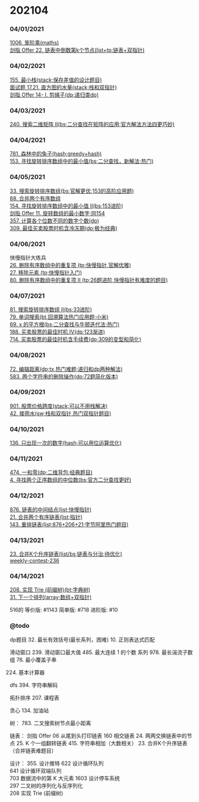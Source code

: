 # 202104

### 04/01/2021
[1006. 笨阶乘(maths)](../../java/org/rongjoker/maths/ClumsyFactorial1006.java)<br>
[剑指 Offer 22. 链表中倒数第k个节点(list+tp;链表+双指针)](../../java/org/rongjoker/offer/GetKthFromEnd22.java)<br>


### 04/02/2021
[155. 最小栈(stack;保存差值的设计题目)](../../java/org/rongjoker/stack/MinStack.java)<br>
[面试题 17.21. 直方图的水量(stack;栈和双指针)](../../java/org/rongjoker/stack/VolumeOfHistogramLcci.java)<br>
[剑指 Offer 14- I. 剪绳子(dp;递归类dp)](../../java/org/rongjoker/dp/recursion/CuttingRope.java)<br>


### 04/03/2021
[240. 搜索二维矩阵 II(bs;二分查找在矩阵的应用;官方解法方法四更巧妙)](../../java/org/rongjoker/binarysearch/SearchMatrix240.java)<br>

### 04/04/2021
[781. 森林中的兔子(hash;greedy+hash)](../../java/org/rongjoker/array/RabbitsInForest781.java)<br>
[153. 寻找旋转排序数组中的最小值(bs;二分查找，新解法;热门)](../../java/org/rongjoker/binarysearch/FindMin153.java)<br>


### 04/05/2021
[33. 搜索旋转排序数组(bs;官解更优;153的高阶应用题)](../../java/org/rongjoker/binarysearch/SearchInRotatedSortedArray33.java)<br>
[88. 合并两个有序数组](../../java/org/rongjoker/merge/MergeSortedArray88.java)<br>
[154. 寻找旋转排序数组中的最小值 II(bs;153进阶)](../../java/org/rongjoker/binarysearch/FindMin154.java)<br>
[剑指 Offer 11. 旋转数组的最小数字;同154](../../java/org/rongjoker/offer/MinArray11.java)<br>
[357. 计算各个位数不同的数字个数(dp)](../../java/org/rongjoker/dp/target/CountNumbersWithUniqueDigits357.java)<br>
[309. 最佳买卖股票时机含冷冻期(dp;极为经典)](../../java/org/rongjoker/dp/stock/BestTimeToBuyAndSellStock309.java)<br>


### 04/06/2021
快慢指针大练兵<br>
[26. 删除有序数组中的重复项 (tp;快慢指针,官解优雅)](../../java/org/rongjoker/sw/RemoveDuplicatesFromSortedArray26.java)<br>
[27. 移除元素 (tp;快慢指针入门)](../../java/org/rongjoker/sw/RemoveElement27.java)<br>
[80. 删除有序数组中的重复项 II (tp;26题进阶,快慢指针有难度的题目)](../../java/org/rongjoker/sw/RemoveDuplicatesFromSortedArrayIi80.java)<br>


### 04/07/2021
[81. 搜索旋转排序数组 II(bs;33进阶)](../../java/org/rongjoker/binarysearch/SearchInRotatedSortedArray81.java)<br>
[79. 单词搜索(bt,回溯算法热门应用题;小米)](../../java/org/rongjoker/bt/WordSearch79.java)<br>
[69. x 的平方根(bs;二分查找与牛顿迭代法;热门)](../../java/org/rongjoker/binarysearch/Sqrt69.java)<br>
[188. 买卖股票的最佳时机 IV(dp;123渐进)](../../java/org/rongjoker/dp/stock/BestTimeToBuyAndSellStock188.java)<br>
[714. 买卖股票的最佳时机含手续费(dp;309的变型和简化)](../../java/org/rongjoker/dp/stock/BestTimeToBuyAndSellStockWithTransactionFee714.java)<br>



### 04/08/2021
[72. 编辑距离(dp;tx,热门难题;递归和dp两种解法)](../../java/org/rongjoker/dp/target/EditDistance72.java)<br>
[583. 两个字符串的删除操作(dp;72题简化版本)](../../java/org/rongjoker/dp/target/DeleteOperationForTwoStrings583.java)<br>

### 04/09/2021
[901. 股票价格跨度(stack;可以不用栈解决)](../../java/org/rongjoker/stack/StockSpanner.java)<br>
[42. 接雨水(sw;栈和双指针,热门双指针题目)](../../java/org/rongjoker/sw/TrappingRainWater42.java)<br>


### 04/10/2021
[136. 只出现一次的数字(hash;可以用位运算优化)](../../java/org/rongjoker/array/SingleNumber136.java)<br>


### 04/11/2021
[474. 一和零(dp;二维背包;经典题目)](../../java/org/rongjoker/dp/target/OnesAndZeroes474.java)<br>
[4. 寻找两个正序数组的中位数(bs;官方二分查找更好)](../../java/org/rongjoker/binarysearch/FindMedianSortedArrays4.java)<br>



### 04/12/2021
[876. 链表的中间结点(list;快慢指针)](../../java/org/rongjoker/list/MiddleOfTheLinkedList876.java)<br>
[21. 合并两个有序链表(list;指针)](../../java/org/rongjoker/list/MergeTwoSortedLists21.java)<br>
[143. 重排链表(list;876+206+21;字节阿里热门题目)](../../java/org/rongjoker/list/ReorderList143.java)<br>

### 04/13/2021
[23. 合并K个升序链表(list/bs;链表与分治;待优化)](../../java/org/rongjoker/list/MergeKsortedLists23.java)<br>
[weekly-contest-236](../../java/org/rongjoker/contest/week236)<br>


### 04/14/2021
[208. 实现 Trie (前缀树)(bt;字典树)](../../java/org/rongjoker/binarytree/Trie.java)<br>
[31. 下一个排列(array;数组+双指针)](../../java/org/rongjoker/array/NextPermutation31.java)<br>



516的
等价版: #1143
简单版: #718
进阶版: #10



### @todo

dp题目
32. 最长有效括号(最长系列，困难)
10. 正则表达式匹配

滑动窗口
239. 滑动窗口最大值
485. 最大连续 1 的个数 系列
978. 最长湍流子数组
76. 最小覆盖子串


224. 基本计算器

dfs
394. 字符串解码


拓扑排序
207. 课程表

贪心
134. 加油站

树：
783. 二叉搜索树节点最小距离

链表：
     剑指 Offer 06
     从尾到头打印链表
     160
     相交链表
     24. 两两交换链表中的节点
    25. K 个一组翻转链表
    415. 字符串相加（大数相关）
    23. 合并K个升序链表（合并链表难题目）

设计：
355. 设计推特
     622
     设计循环队列  
     641
     设计循环双端队列  
     703
     数据流中的第 K 大元素
     1603
     设计停车系统  
     297
     二叉树的序列化与反序列化  
     208
     实现 Trie (前缀树)  






